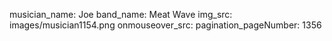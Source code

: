 musician_name: Joe
band_name: Meat Wave
img_src: images/musician1154.png
onmouseover_src: 
pagination_pageNumber: 1356